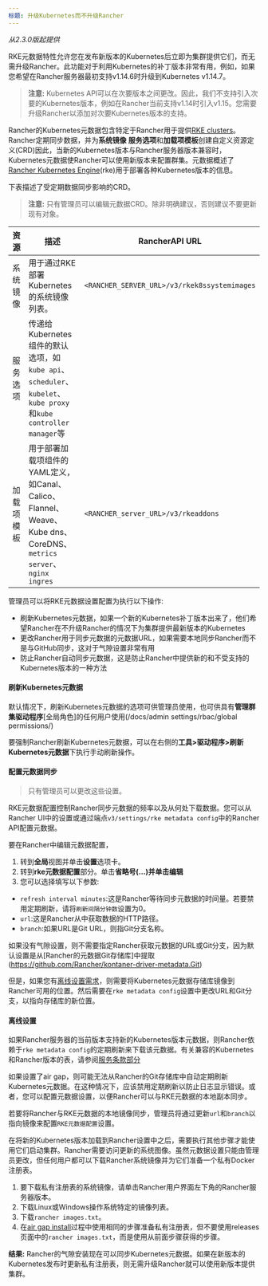 ```yaml
---
标题: 升级Kubernetes而不升级Rancher
---
```


_从2.3.0版起提供_

RKE元数据特性允许您在发布新版本的Kubernetes后立即为集群提供它们，而无需升级Rancher。此功能对于利用Kubernetes的补丁版本非常有用，例如，如果您希望在Rancher服务器最初支持v1.14.6时升级到Kubernetes v1.14.7。

> **注意:** Kubernetes API可以在次要版本之间更改。因此，我们不支持引入次要的Kubernetes版本，例如在Rancher当前支持v1.14时引入v1.15。您需要升级Rancher以添加对次要Kubernetes版本的支持。

Rancher的Kubernetes元数据包含特定于Rancher用于提供[RKE clusters](/docs/cluster-provisioning/rke-clusters/)。Rancher定期同步数据，并为**系统镜像** **服务选项**和**加载项模板**创建自定义资源定义(CRD)因此，当新的Kubernetes版本与Rancher服务器版本兼容时，Kubernetes元数据使Rancher可以使用新版本来配置群集。元数据概述了[Rancher Kubernetes Engine]({{<baseurl>}/rke/latest/en/)(rke)用于部署各种Kubernetes版本的信息。

下表描述了受定期数据同步影响的CRD。

> **注意:** 只有管理员可以编辑元数据CRD。除非明确建议，否则建议不要更新现有对象。

| 资源 | 描述 | RancherAPI URL |
| --------------- | ----------------------------------------------------------------------------------------------------------------------------------------- | ---------------------------------------------- |
| 系统镜像 | 用于通过RKE部署Kubernetes的系统镜像列表。 | `<RANCHER_SERVER_URL>/v3/rkek8ssystemimages` |
| 服务选项 | 传递给Kubernetes组件的默认选项，如`kube api`、`scheduler`、`kubelet`、`kube proxy`和`kube controller manager`等 |
| 加载项模板 | 用于部署加载项组件的YAML定义，如Canal、Calico、Flannel、Weave、Kube dns、CoreDNS、`metrics server`、`nginx ingres`  | `<RANCHER_server_URL>/v3/rkeaddons` |

管理员可以将RKE元数据设置配置为执行以下操作:

- 刷新Kubernetes元数据，如果一个新的Kubernetes补丁版本出来了，他们希望Rancher在不升级Rancher的情况下为集群提供最新版本的Kubernetes
- 更改Rancher用于同步元数据的元数据URL，如果需要本地同步Rancher而不是与GitHub同步，这对于气隙设置非常有用
- 防止Rancher自动同步元数据，这是防止Rancher中提供新的和不受支持的Kubernetes版本的一种方法

#### 刷新Kubernetes元数据

默认情况下，刷新Kubernetes元数据的选项可供管理员使用，也可供具有**管理群集驱动程序**[全局角色]的任何用户使用(/docs/admin settings/rbac/global permissions/)

要强制Rancher刷新Kubernetes元数据，可以在右侧的**工具>驱动程序>刷新Kubernetes元数据**下执行手动刷新操作。

#### 配置元数据同步

> 只有管理员可以更改这些设置。

RKE元数据配置控制Rancher同步元数据的频率以及从何处下载数据。您可以从Rancher UI中的设置或通过端点`v3/settings/rke metadata config`中的Rancher API配置元数据。

要在Rancher中编辑元数据配置，

1. 转到**全局**视图并单击**设置**选项卡。
1. 转到**rke元数据配置**部分。单击**省略号(…)**并单击**编辑**
1. 您可以选择填写以下参数:

- `refresh interval minutes`:这是Rancher等待同步元数据的时间量。若要禁用定期刷新，请将`刷新间隔分钟数`设置为0。
- `url`:这是Rancher从中获取数据的HTTP路径。
- `branch`:如果URL是Git URL，则指Git分支名称。

如果没有气隙设置，则不需要指定Rancher获取元数据的URL或Git分支，因为默认设置是从[Rancher的元数据Git存储库]中提取(https://github.com/Rancher/kontaner-driver-metadata.Git)

但是，如果您有[离线设置需求](#air-gap-setups)，则需要将Kubernetes元数据存储库镜像到Rancher可用的位置。然后需要在`rke metadata config`设置中更改URL和Git分支，以指向存储库的新位置。
#### 离线设置

如果Rancher服务器的当前版本支持新的Kubernetes版本元数据，则Rancher依赖于`rke metadata config`的定期刷新来下载该元数据。有关兼容的Kubernetes和Rancher版本的表，请参阅[服务条款部分](https://Rancher.com/support-maintenance-terms/all-supported-versions/Rancher-v2.2.8/)

如果设置了air gap，则可能无法从Rancher的Git存储库中自动定期刷新Kubernetes元数据。在这种情况下，应该禁用定期刷新以防止日志显示错误。或者，您可以配置元数据设置，以便Rancher可以与RKE元数据的本地副本同步。

若要将Rancher与RKE元数据的本地镜像同步，管理员将通过更新`url`和`branch`以指向镜像来配置`RKE元数据配置`设置。

在将新的Kubernetes版本加载到Rancher设置中之后，需要执行其他步骤才能使用它们启动集群。Rancher需要访问更新的系统图像。虽然元数据设置只能由管理员更改，但任何用户都可以下载Rancher系统镜像并为它们准备一个私有Docker注册表。

1. 要下载私有注册表的系统镜像，请单击Rancher用户界面左下角的Rancher服务器版本。
1. 下载Linux或Windows操作系统特定的镜像列表。
1. 下载`rancher images.txt`。
1. 在[air gap install](/docs/installation/other-installation-methods/air-gap/populate-private-registry)过程中使用相同的步骤准备私有注册表，但不要使用releases页面中的`rancher images.txt`，而是使用从前面步骤获得的步骤。

**结果:** Rancher的气隙安装现在可以同步Kubernetes元数据。如果在新版本的Kubernetes发布时更新私有注册表，则无需升级Rancher就可以使用新版本提供集群。